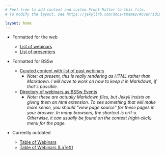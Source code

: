 ```yaml
---
# Feel free to add content and custom Front Matter to this file.
# To modify the layout, see https://jekyllrb.com/docs/themes/#overriding-theme-defaults

layout: home
---
```

- Formatted for the web
  - [List of webinars](webinars.html)
  - [List of presenters](presenters.html)

- Formatted for BSSw
  - [Curated content with list of past webinars](webinars-bssw-cc.html)
    - *Note: at present, this is really rendering as HTML rather than Markdown.  I will have to work on how to keep it in Markdown, if that's possible.*
  - [Directory of webinars as BSSw Events](bssw-events/)
    - *Note: these are actually Markdown files, but Jekyll insists on
       giving them an html extension.  To see something that will make
       more sense, you should "view page source" for these pages in
       your broswer.  In many browsers, the shortcut is crtl-u.
       Otherwise, it can usually be found on the context (right-click)
       menu for the page.*

- Currently outdated
  - [Table of Webinars](webinar-table.html)
  - [Table of Webinars (LaTeX)](webinar-table-latex.html)

